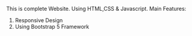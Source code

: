 This is complete Website.
Using HTML,CSS & Javascript.
Main Features:
1) Responsive Design 
2) Using Bootstrap 5 Framework